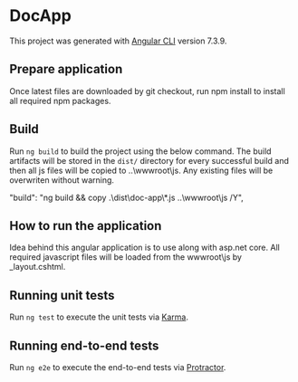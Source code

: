 # DocApp

This project was generated with [Angular CLI](https://github.com/angular/angular-cli) version 7.3.9.

## Prepare application

Once latest files are downloaded by git checkout, run npm install to install all required npm packages.

## Build

Run `ng build` to build the project using the below command. The build artifacts will be stored in the `dist/` directory for every successful build and then all js files will be copied to ..\wwwroot\js. Any existing files will be overwriten without warning. 

"build": "ng build && copy .\\dist\\doc-app\\*.js  ..\\wwwroot\\js /Y",

## How to run the application

Idea behind this angular application is to use along with asp.net core. All required javascript files will be loaded from the wwwroot\js by _layout.cshtml.

## Running unit tests

Run `ng test` to execute the unit tests via [Karma](https://karma-runner.github.io).

## Running end-to-end tests

Run `ng e2e` to execute the end-to-end tests via [Protractor](http://www.protractortest.org/).

